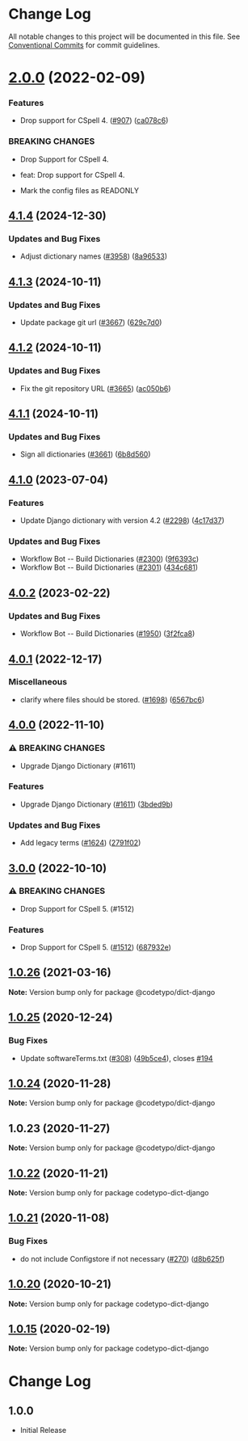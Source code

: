 # Change Log

All notable changes to this project will be documented in this file.
See [Conventional Commits](https://conventionalcommits.org) for commit guidelines.

# [2.0.0](https://github.com/khulnasoft/codetypo-dicts/compare/@codetypo/dict-django@1.0.26...@codetypo/dict-django@2.0.0) (2022-02-09)


### Features

* Drop support for CSpell 4. ([#907](https://github.com/khulnasoft/codetypo-dicts/issues/907)) ([ca078c6](https://github.com/khulnasoft/codetypo-dicts/commit/ca078c6a2e188cc3cf6276db1ba7e007f0f06f27))


### BREAKING CHANGES

* Drop Support for CSpell 4.

* feat: Drop support for CSpell 4.
* Mark the config files as READONLY





## [4.1.4](https://github.com/khulnasoft/codetypo-dicts/compare/@codetypo/dict-django@4.1.3...@codetypo/dict-django@4.1.4) (2024-12-30)


### Updates and Bug Fixes

* Adjust dictionary names ([#3958](https://github.com/khulnasoft/codetypo-dicts/issues/3958)) ([8a96533](https://github.com/khulnasoft/codetypo-dicts/commit/8a96533bec21280103740868b81559437c413501))

## [4.1.3](https://github.com/khulnasoft/codetypo-dicts/compare/@codetypo/dict-django@4.1.2...@codetypo/dict-django@4.1.3) (2024-10-11)


### Updates and Bug Fixes

* Update package git url ([#3667](https://github.com/khulnasoft/codetypo-dicts/issues/3667)) ([629c7d0](https://github.com/khulnasoft/codetypo-dicts/commit/629c7d0a5e1bacad1d3874b1f8372edc3494ef97))

## [4.1.2](https://github.com/khulnasoft/codetypo-dicts/compare/@codetypo/dict-django@4.1.1...@codetypo/dict-django@4.1.2) (2024-10-11)


### Updates and Bug Fixes

* Fix the git repository URL ([#3665](https://github.com/khulnasoft/codetypo-dicts/issues/3665)) ([ac050b6](https://github.com/khulnasoft/codetypo-dicts/commit/ac050b697d57820109995e92fac5ccc32ced1723))

## [4.1.1](https://github.com/khulnasoft/codetypo-dicts/compare/@codetypo/dict-django@4.1.0...@codetypo/dict-django@4.1.1) (2024-10-11)


### Updates and Bug Fixes

* Sign all dictionaries ([#3661](https://github.com/khulnasoft/codetypo-dicts/issues/3661)) ([6b8d560](https://github.com/khulnasoft/codetypo-dicts/commit/6b8d560cf51a593458ce42bca415859f872cfc97))

## [4.1.0](https://github.com/khulnasoft/codetypo-dicts/compare/@codetypo/dict-django@4.0.2...@codetypo/dict-django@4.1.0) (2023-07-04)


### Features

* Update Django dictionary with version 4.2 ([#2298](https://github.com/khulnasoft/codetypo-dicts/issues/2298)) ([4c17d37](https://github.com/khulnasoft/codetypo-dicts/commit/4c17d37beadf9949fa74bbc17a50501321f2edb1))


### Updates and Bug Fixes

* Workflow Bot -- Build Dictionaries ([#2300](https://github.com/khulnasoft/codetypo-dicts/issues/2300)) ([9f6393c](https://github.com/khulnasoft/codetypo-dicts/commit/9f6393ccd04736f3bbf371e377bff09f6328fa40))
* Workflow Bot -- Build Dictionaries ([#2301](https://github.com/khulnasoft/codetypo-dicts/issues/2301)) ([434c681](https://github.com/khulnasoft/codetypo-dicts/commit/434c6812fb4f42249db49b8bda0da1afc88a35ec))

## [4.0.2](https://github.com/khulnasoft/codetypo-dicts/compare/@codetypo/dict-django@4.0.1...@codetypo/dict-django@4.0.2) (2023-02-22)


### Updates and Bug Fixes

* Workflow Bot -- Build Dictionaries ([#1950](https://github.com/khulnasoft/codetypo-dicts/issues/1950)) ([3f2fca8](https://github.com/khulnasoft/codetypo-dicts/commit/3f2fca8b64c800723cc572f5ef83e92d5ec64673))

## [4.0.1](https://github.com/khulnasoft/codetypo-dicts/compare/@codetypo/dict-django@4.0.0...@codetypo/dict-django@4.0.1) (2022-12-17)


### Miscellaneous

* clarify where files should be stored. ([#1698](https://github.com/khulnasoft/codetypo-dicts/issues/1698)) ([6567bc6](https://github.com/khulnasoft/codetypo-dicts/commit/6567bc62130404cb32945bdcc3bf07316c839396))

## [4.0.0](https://github.com/khulnasoft/codetypo-dicts/compare/@codetypo/dict-django@3.0.0...@codetypo/dict-django@4.0.0) (2022-11-10)


### ⚠ BREAKING CHANGES

* Upgrade Django Dictionary (#1611)

### Features

* Upgrade Django Dictionary ([#1611](https://github.com/khulnasoft/codetypo-dicts/issues/1611)) ([3bded9b](https://github.com/khulnasoft/codetypo-dicts/commit/3bded9b6808aa1492c92fe94dae52e317bb28d6b))


### Updates and Bug Fixes

* Add legacy terms ([#1624](https://github.com/khulnasoft/codetypo-dicts/issues/1624)) ([2791f02](https://github.com/khulnasoft/codetypo-dicts/commit/2791f025672ce8c14eaa305a67d3d7a334b7682f))

## [3.0.0](https://github.com/khulnasoft/codetypo-dicts/compare/@codetypo/dict-django@2.0.0...@codetypo/dict-django@3.0.0) (2022-10-10)


### ⚠ BREAKING CHANGES

* Drop Support for CSpell 5. (#1512)

### Features

* Drop Support for CSpell 5. ([#1512](https://github.com/khulnasoft/codetypo-dicts/issues/1512)) ([687932e](https://github.com/khulnasoft/codetypo-dicts/commit/687932e187e4bce87d7904e3a2e53dd6de6ac372))

## [1.0.26](https://github.com/khulnasoft/codetypo-dicts/compare/@codetypo/dict-django@1.0.25...@codetypo/dict-django@1.0.26) (2021-03-16)

**Note:** Version bump only for package @codetypo/dict-django





## [1.0.25](https://github.com/khulnasoft/codetypo-dicts/compare/@codetypo/dict-django@1.0.24...@codetypo/dict-django@1.0.25) (2020-12-24)


### Bug Fixes

* Update softwareTerms.txt ([#308](https://github.com/khulnasoft/codetypo-dicts/issues/308)) ([49b5ce4](https://github.com/khulnasoft/codetypo-dicts/commit/49b5ce4a2436f3c99969d6425128d55f84c8a7fc)), closes [#194](https://github.com/khulnasoft/codetypo-dicts/issues/194)





## [1.0.24](https://github.com/khulnasoft/codetypo-dicts/compare/@codetypo/dict-django@1.0.23...@codetypo/dict-django@1.0.24) (2020-11-28)

**Note:** Version bump only for package @codetypo/dict-django





## 1.0.23 (2020-11-27)

**Note:** Version bump only for package @codetypo/dict-django





## [1.0.22](https://github.com/khulnasoft/codetypo-dicts/compare/codetypo-dict-django@1.0.21...codetypo-dict-django@1.0.22) (2020-11-21)

**Note:** Version bump only for package codetypo-dict-django

## [1.0.21](https://github.com/khulnasoft/codetypo-dicts/compare/codetypo-dict-django@1.0.20...codetypo-dict-django@1.0.21) (2020-11-08)

### Bug Fixes

- do not include Configstore if not necessary ([#270](https://github.com/khulnasoft/codetypo-dicts/issues/270)) ([d8b625f](https://github.com/khulnasoft/codetypo-dicts/commit/d8b625f2f42d5cc6c4a9390216ac1e5037886e44))

## [1.0.20](https://github.com/khulnasoft/codetypo-dicts/compare/codetypo-dict-django@1.0.19...codetypo-dict-django@1.0.20) (2020-10-21)

**Note:** Version bump only for package codetypo-dict-django

## [1.0.15](https://github.com/khulnasoft/codetypo-dicts/compare/codetypo-dict-django@1.0.14...codetypo-dict-django@1.0.15) (2020-02-19)

**Note:** Version bump only for package codetypo-dict-django

# Change Log

## 1.0.0

- Initial Release
